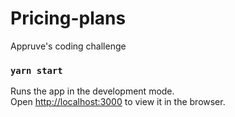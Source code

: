 # Pricing-plans
Appruve's coding challenge


### `yarn start`

Runs the app in the development mode.<br />
Open [http://localhost:3000](http://localhost:3000) to view it in the browser.
